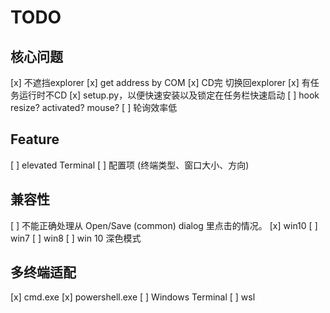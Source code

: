 # TODO

## 核心问题

[x] 不遮挡explorer
[x] get address by COM
[x] CD完 切换回explorer
[x] 有任务运行时不CD
[x] setup.py，以便快速安装以及锁定在任务栏快速启动
[ ] hook resize? activated? mouse? 
[ ] 轮询效率低
 
## Feature

[ ] elevated Terminal
[ ] 配置项 (终端类型、窗口大小、方向)

## 兼容性

[ ] 不能正确处理从 Open/Save (common) dialog 里点击的情况。
[x] win10
[ ] win7
[ ] win8
[ ] win 10 深色模式
 
## 多终端适配

[x] cmd.exe
[x] powershell.exe
[ ] Windows Terminal
[ ] wsl